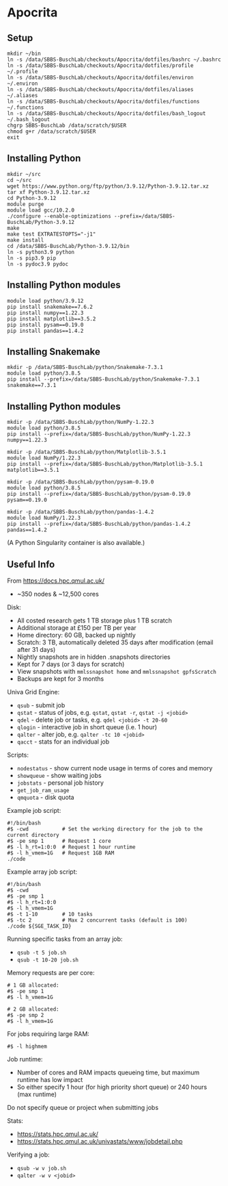 # Apocrita

## Setup

```
mkdir ~/bin
ln -s /data/SBBS-BuschLab/checkouts/Apocrita/dotfiles/bashrc ~/.bashrc
ln -s /data/SBBS-BuschLab/checkouts/Apocrita/dotfiles/profile ~/.profile
ln -s /data/SBBS-BuschLab/checkouts/Apocrita/dotfiles/environ ~/.environ
ln -s /data/SBBS-BuschLab/checkouts/Apocrita/dotfiles/aliases ~/.aliases
ln -s /data/SBBS-BuschLab/checkouts/Apocrita/dotfiles/functions ~/.functions
ln -s /data/SBBS-BuschLab/checkouts/Apocrita/dotfiles/bash_logout ~/.bash_logout
chgrp SBBS-BuschLab /data/scratch/$USER
chmod g+r /data/scratch/$USER
exit
```

## Installing Python

```
mkdir ~/src
cd ~/src
wget https://www.python.org/ftp/python/3.9.12/Python-3.9.12.tar.xz
tar xf Python-3.9.12.tar.xz
cd Python-3.9.12
module purge
module load gcc/10.2.0
./configure --enable-optimizations --prefix=/data/SBBS-BuschLab/Python-3.9.12
make
make test EXTRATESTOPTS="-j1"
make install
cd /data/SBBS-BuschLab/Python-3.9.12/bin
ln -s python3.9 python
ln -s pip3.9 pip
ln -s pydoc3.9 pydoc
```

## Installing Python modules

```
module load python/3.9.12
pip install snakemake==7.6.2
pip install numpy==1.22.3
pip install matplotlib==3.5.2
pip install pysam==0.19.0
pip install pandas==1.4.2
```

## Installing Snakemake

```
mkdir -p /data/SBBS-BuschLab/python/Snakemake-7.3.1
module load python/3.8.5
pip install --prefix=/data/SBBS-BuschLab/python/Snakemake-7.3.1 snakemake==7.3.1
```

## Installing Python modules

```
mkdir -p /data/SBBS-BuschLab/python/NumPy-1.22.3
module load python/3.8.5
pip install --prefix=/data/SBBS-BuschLab/python/NumPy-1.22.3 numpy==1.22.3

mkdir -p /data/SBBS-BuschLab/python/Matplotlib-3.5.1
module load NumPy/1.22.3
pip install --prefix=/data/SBBS-BuschLab/python/Matplotlib-3.5.1 matplotlib==3.5.1

mkdir -p /data/SBBS-BuschLab/python/pysam-0.19.0
module load python/3.8.5
pip install --prefix=/data/SBBS-BuschLab/python/pysam-0.19.0 pysam==0.19.0

mkdir -p /data/SBBS-BuschLab/python/pandas-1.4.2
module load NumPy/1.22.3
pip install --prefix=/data/SBBS-BuschLab/python/pandas-1.4.2 pandas==1.4.2
```

(A Python Singularity container is also available.)

## Useful Info

From https://docs.hpc.qmul.ac.uk/

- ~350 nodes & ~12,500 cores

Disk:
- All costed research gets 1 TB storage plus 1 TB scratch
- Additional storage at £150 per TB per year
- Home directory: 60 GB, backed up nightly
- Scratch: 3 TB, automatically deleted 35 days after modification (email after 31 days)
- Nightly snapshots are in hidden .snapshots directories
- Kept for 7 days (or 3 days for scratch)
- View snapshots with `mmlssnapshot home` and `mmlssnapshot gpfsScratch`
- Backups are kept for 3 months

Univa Grid Engine:
- `qsub` - submit job
- `qstat` - status of jobs, e.g. `qstat`, `qstat -r`, `qstat -j <jobid>`
- `qdel` - delete job or tasks, e.g. `qdel <jobid> -t 20-60`
- `qlogin` - interactive job in short queue (i.e. 1 hour)
- `qalter` - alter job, e.g. `qalter -tc 10 <jobid>`
- `qacct` - stats for an individual job

Scripts:
- `nodestatus` - show current node usage in terms of cores and memory
- `showqueue` - show waiting jobs
- `jobstats` - personal job history
- `get_job_ram_usage`
- `qmquota` - disk quota

Example job script:
```
#!/bin/bash
#$ -cwd           # Set the working directory for the job to the current directory
#$ -pe smp 1      # Request 1 core
#$ -l h_rt=1:0:0  # Request 1 hour runtime
#$ -l h_vmem=1G   # Request 1GB RAM
./code
```

Example array job script:
```
#!/bin/bash
#$ -cwd
#$ -pe smp 1
#$ -l h_rt=1:0:0
#$ -l h_vmem=1G
#$ -t 1-10        # 10 tasks
#$ -tc 2          # Max 2 concurrent tasks (default is 100)
./code ${SGE_TASK_ID}
```

Running specific tasks from an array job:
- `qsub -t 5 job.sh`
- `qsub -t 10-20 job.sh`

Memory requests are per core:
```
# 1 GB allocated:
#$ -pe smp 1
#$ -l h_vmem=1G
```
```
# 2 GB allocated:
#$ -pe smp 2
#$ -l h_vmem=1G
```

For jobs requiring large RAM:
```
#$ -l highmem
```

Job runtime:
- Number of cores and RAM impacts queueing time, but maximum runtime has low impact
- So either specify 1 hour (for high priority short queue) or 240 hours (max runtime)

Do not specify queue or project when submitting jobs

Stats:
- https://stats.hpc.qmul.ac.uk/
- https://stats.hpc.qmul.ac.uk/univastats/www/jobdetail.php

Verifying a job:
- `qsub -w v job.sh`
- `qalter -w v <jobid>`
